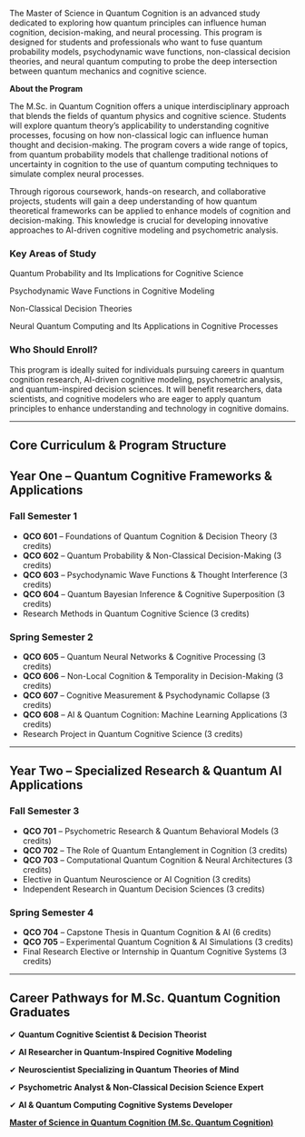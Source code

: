 The Master of Science in Quantum Cognition is an advanced study dedicated to exploring how quantum principles can influence human cognition, decision-making, and neural processing. This program is designed for students and professionals who want to fuse quantum probability models, psychodynamic wave functions, non-classical decision theories, and neural quantum computing to probe the deep intersection between quantum mechanics and cognitive science.

**About the Program**

The M.Sc. in Quantum Cognition offers a unique interdisciplinary approach that blends the fields of quantum physics and cognitive science. Students will explore quantum theory’s applicability to understanding cognitive processes, focusing on how non-classical logic can influence human thought and decision-making. The program covers a wide range of topics, from quantum probability models that challenge traditional notions of uncertainty in cognition to the use of quantum computing techniques to simulate complex neural processes.

Through rigorous coursework, hands-on research, and collaborative projects, students will gain a deep understanding of how quantum theoretical frameworks can be applied to enhance models of cognition and decision-making. This knowledge is crucial for developing innovative approaches to AI-driven cognitive modeling and psychometric analysis.

### **Key Areas of Study**

Quantum Probability and Its Implications for Cognitive Science

Psychodynamic Wave Functions in Cognitive Modeling

Non-Classical Decision Theories

Neural Quantum Computing and Its Applications in Cognitive Processes

### **Who Should Enroll?**

This program is ideally suited for individuals pursuing careers in quantum cognition research, AI-driven cognitive modeling, psychometric analysis, and quantum-inspired decision sciences. It will benefit researchers, data scientists, and cognitive modelers who are eager to apply quantum principles to enhance understanding and technology in cognitive domains.

---

## **Core Curriculum & Program Structure**

## **Year One – Quantum Cognitive Frameworks & Applications**

### **Fall Semester 1**

- **QCO 601** – Foundations of Quantum Cognition & Decision Theory (3 credits)
- **QCO 602** – Quantum Probability & Non-Classical Decision-Making (3 credits)
- **QCO 603** – Psychodynamic Wave Functions & Thought Interference (3 credits)
- **QCO 604** – Quantum Bayesian Inference & Cognitive Superposition (3 credits)
- Research Methods in Quantum Cognitive Science (3 credits)

### **Spring Semester 2**

- **QCO 605** – Quantum Neural Networks & Cognitive Processing (3 credits)
- **QCO 606** – Non-Local Cognition & Temporality in Decision-Making (3 credits)
- **QCO 607** – Cognitive Measurement & Psychodynamic Collapse (3 credits)
- **QCO 608** – AI & Quantum Cognition: Machine Learning Applications (3 credits)
- Research Project in Quantum Cognitive Science (3 credits)

---

## **Year Two – Specialized Research & Quantum AI Applications**

### **Fall Semester 3**

- **QCO 701** – Psychometric Research & Quantum Behavioral Models (3 credits)
- **QCO 702** – The Role of Quantum Entanglement in Cognition (3 credits)
- **QCO 703** – Computational Quantum Cognition & Neural Architectures (3 credits)
- Elective in Quantum Neuroscience or AI Cognition (3 credits)
- Independent Research in Quantum Decision Sciences (3 credits)

### **Spring Semester 4**

- **QCO 704** – Capstone Thesis in Quantum Cognition & AI (6 credits)
- **QCO 705** – Experimental Quantum Cognition & AI Simulations (3 credits)
- Final Research Elective or Internship in Quantum Cognitive Systems (3 credits)

---

## **Career Pathways for M.Sc. Quantum Cognition Graduates**

✔ **Quantum Cognitive Scientist & Decision Theorist**

✔ **AI Researcher in Quantum-Inspired Cognitive Modeling**

✔ **Neuroscientist Specializing in Quantum Theories of Mind**

✔ **Psychometric Analyst & Non-Classical Decision Science Expert**

✔ **AI & Quantum Computing Cognitive Systems Developer**

[**Master of Science in Quantum Cognition (M.Sc. Quantum Cognition)**](https://www.notion.so/Master-of-Science-in-Quantum-Cognition-M-Sc-Quantum-Cognition-1952c2ffeee28085adbecc66e6326346?pvs=21)